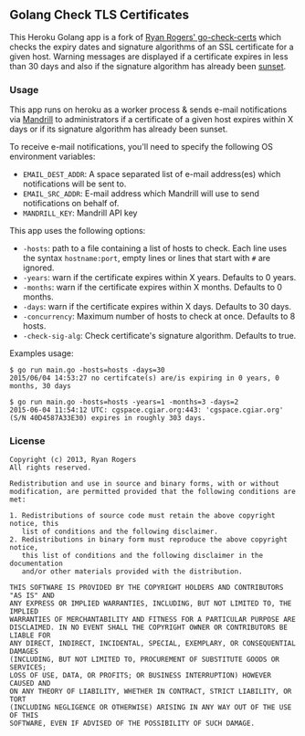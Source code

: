 ## Golang Check TLS Certificates

This Heroku Golang app is a fork of [Ryan Rogers' go-check-certs](https://github.com/timewasted/go-check-certs) which checks the expiry dates and signature algorithms of an SSL certificate for a given host.
Warning messages are displayed if a certificate expires in less than 30 days and also if the signature algorithm has already been [sunset](http://googleonlinesecurity.blogspot.com/2014/09/gradually-sunsetting-sha-1.html).


### Usage

This app runs on heroku as a worker process & sends e-mail notifications via [Mandrill](http://mandrill.com/) to administrators if a certificate of a given host expires within X days or if its signature algorithm has already been sunset.

To receive e-mail notifications, you'll need to specify the following OS environment variables:
- `EMAIL_DEST_ADDR`: A space separated list of e-mail address(es) which notifications will be sent to.
- `EMAIL_SRC_ADDR`: E-mail address which Mandrill will use to send notifications on behalf of.
- `MANDRILL_KEY`: Mandrill API key

This app uses the following options:
- `-hosts`: path to a file containing a list of hosts to check. Each line uses the syntax `hostname:port`, empty lines or lines that start with `#` are ignored.
- `-years`: warn if the certificate expires within X years. Defaults to 0 years.
- `-months`: warn if the certificate expires within X months. Defaults to 0 months.
- `-days`: warn if the certificate expires within X days. Defaults to 30 days.
- `-concurrency`: Maximum number of hosts to check at once. Defaults to 8 hosts.
- `-check-sig-alg`: Check certificate's signature algorithm. Defaults to true.

Examples usage:
```
$ go run main.go -hosts=hosts -days=30
2015/06/04 14:53:27 no certifcate(s) are/is expiring in 0 years, 0 months, 30 days

$ go run main.go -hosts=hosts -years=1 -months=3 -days=2
2015-06-04 11:54:12 UTC: cgspace.cgiar.org:443: 'cgspace.cgiar.org' (S/N 40D4587A33E30) expires in roughly 303 days.
```


### License
```
Copyright (c) 2013, Ryan Rogers
All rights reserved.

Redistribution and use in source and binary forms, with or without
modification, are permitted provided that the following conditions are met: 

1. Redistributions of source code must retain the above copyright notice, this
   list of conditions and the following disclaimer. 
2. Redistributions in binary form must reproduce the above copyright notice,
   this list of conditions and the following disclaimer in the documentation
   and/or other materials provided with the distribution. 

THIS SOFTWARE IS PROVIDED BY THE COPYRIGHT HOLDERS AND CONTRIBUTORS "AS IS" AND
ANY EXPRESS OR IMPLIED WARRANTIES, INCLUDING, BUT NOT LIMITED TO, THE IMPLIED
WARRANTIES OF MERCHANTABILITY AND FITNESS FOR A PARTICULAR PURPOSE ARE
DISCLAIMED. IN NO EVENT SHALL THE COPYRIGHT OWNER OR CONTRIBUTORS BE LIABLE FOR
ANY DIRECT, INDIRECT, INCIDENTAL, SPECIAL, EXEMPLARY, OR CONSEQUENTIAL DAMAGES
(INCLUDING, BUT NOT LIMITED TO, PROCUREMENT OF SUBSTITUTE GOODS OR SERVICES;
LOSS OF USE, DATA, OR PROFITS; OR BUSINESS INTERRUPTION) HOWEVER CAUSED AND
ON ANY THEORY OF LIABILITY, WHETHER IN CONTRACT, STRICT LIABILITY, OR TORT
(INCLUDING NEGLIGENCE OR OTHERWISE) ARISING IN ANY WAY OUT OF THE USE OF THIS
SOFTWARE, EVEN IF ADVISED OF THE POSSIBILITY OF SUCH DAMAGE.
```
